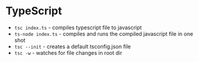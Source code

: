 # TypeScript

-   `tsc index.ts` - compiles typescript file to javascript
-   `ts-node index.ts` - compiles and runs the compiled javascript file in one shot
-   `tsc --init` - creates a default tsconfig.json file
-   `tsc -w` - watches for file changes in root dir
